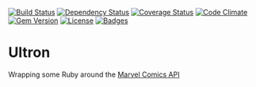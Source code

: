 [![Build Status](http://img.shields.io/travis/pikesley/ultron.png)](https://travis-ci.org/pikesley/ultron)
[![Dependency Status](http://img.shields.io/gemnasium/pikesley/ultron.png)](https://gemnasium.com/pikesley/ultron)
[![Coverage Status](http://img.shields.io/coveralls/pikesley/ultron.png)](https://coveralls.io/r/pikesley/ultron)
[![Code Climate](http://img.shields.io/codeclimate/github/pikesley/ultron.png)](https://codeclimate.com/github/pikesley/ultron)
[![Gem Version](http://img.shields.io/gem/v/ultron.png)](https://rubygems.org/gems/ultron)
[![License](http://img.shields.io/:license-mit-blue.png)](http://pikesley.mit-license.org)
[![Badges](http://img.shields.io/:badges-7/7-ff6799.png)](https://github.com/pikesley/badger)

# Ultron

Wrapping some Ruby around the [Marvel Comics API](http://developer.marvel.com/)
